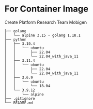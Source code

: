 # For Container Image
Create Platform Research Team Mobigen

```
├── golang
│   └── alpine 3.15 - golang 1.18.1
├── python
│   ├── 3.10.4
│   │   └── ubuntu
│   │       ├── 22.04
│   │       └── 22.04_with_java_11
│   ├── 3.11.4
│   │   └── ubuntu
│   │       ├── 22.04
│   │       └── 22.04_with_java_11
│   ├── 3.6.9
│   │   └── ubuntu
│   │       └── 18.04
│   └── 3.9.12
│       └── alpine
├── .gitignore
└── README.md
```

